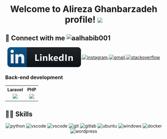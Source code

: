 <h1 align="center">
  Welcome to Alireza Ghanbarzadeh profile!
  <img src="https://media.giphy.com/media/hvRJCLFzcasrR4ia7z/giphy.gif" width="28">
</h1>

<h2>🔌 Connect with me <img
    src="https://komarev.com/ghpvc/?username=ryihan&label=Profile%20views&color=0e75b6&style=flat" alt="aalhabib001" />
</h2>

<p align="center">
  <a href="#">
    <img align="center" src="https://github.com/ryihan/ryihan-material/blob/main/Icon/linkedin.svg" alt="linkedin" />
  </a>
  <a href="https://www.instagram.com/alireza_._.gh/">
    <img align="center" src="https://github.com/keikomori/icons-badges/blob/master/badges/Instagram/instagram.svg"
      alt="instagram" />
  </a>
  <a href="#">
    <img align="center" src="https://github.com/keikomori/icons-badges/blob/master/badges/Gmail/gmail.svg"
      alt="gmail" />
  </a>
  <a href="#">
    <img align="center"
      src="https://github.com/keikomori/icons-badges/blob/master/badges/Stackoverflow/stackoverflow.svg"
      alt="stackoverflow" />
  </a>
</p>

### Back-end development

<table>
  <tr>
    <th align="center">Laravel</th>
    <th align="center">PHP</th>
  </tr>
  <tr>
    <td align="center">
      <img src="https://upload.wikimedia.org/wikipedia/commons/thumb/9/9a/Laravel.svg/1200px-Laravel.svg.png"
        height="60">
    </td>
    <td align="center">
      <img src="https://i0.wp.com/phpmagazine.net/wp-content/uploads/2020/09/php8.png?fit=420%2C206&ssl=1" height="60">
    </td>
  </tr>
</table>

<h2>👩‍💻 Skills</h2>

<p align="center">

<a>
  <img src="https://github.com/keikomori/icons-badges/blob/master/icons/Python/python.svg" alt="python" width="40"
  height="40" />
</a>
  <!-- ------------- -->
  <a>
    <img src="https://github.com/keikomori/icons-badges/blob/master/icons/VSCode/vscode.svg" alt="vscode" width="40"
    height="40" />
  </a>

  <!-- ---------------------- -->
  <a>
    <img src="https://github.com/keikomori/icons-badges/blob/master/icons/React/react.svg" alt="vscode" width="40"
    height="40" />
  </a>

  <!-- ------------------------ -->
  <a>
    <img src="https://github.com/keikomori/icons-badges/blob/master/icons/Git/git.svg" alt="git" width="40" height="40"/>
  </a>
 
  <!-- ---------------------- -->
  <a>
    <img src="https://github.com/keikomori/icons-badges/blob/master/icons/GitLab/gitlab.svg" alt="gitlab" width="40"
    height="40" />
  </a>

  <!-- ---------------------- -->
  <a>
    <img src="https://github.com/keikomori/icons-badges/blob/master/icons/Ubuntu/ubuntu.svg" alt="ubuntu" width="40"
    height="40" />
  </a>

  <!-- ---------------------- -->
  <a>
    <img src="https://github.com/keikomori/icons-badges/blob/master/icons/Windows/windows.svg" alt="windows" width="40"
    height="40" />
  </a>

  <!-- ---------------------- -->
  <a>
    <img src="https://github.com/keikomori/icons-badges/blob/master/icons/Docker/docker.svg" alt="docker" width="40"
    height="40" />
  </a>

  <!-- ------------------------ -->
  <a>
    <img src="https://github.com/keikomori/icons-badges/blob/master/icons/WordPress/wordpress.svg" alt="wordpress"
    width="40" height="40" />
  </a>

</p>
